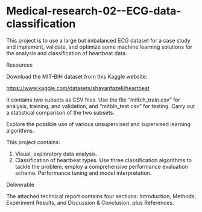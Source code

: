 # Medical-research-02--ECG-data-classification

This project is to use a large but imbalanced ECG dataset for a case study and implement, validate, and optimize some machine learning solutions for the analysis and classification of heartbeat data.

Resources 

Download the MIT-BIH dataset from this Kaggle website:

https://www.kaggle.com/datasets/shayanfazeli/heartbeat

It contains two subsets as CSV files. Use the file “mitbih_train.csv” for analysis, training, and validation, and “mitbih_test.csv” for testing. Carry out a statistical comparison of the two subsets.

Explore the possible use of various unsupervised and supervised learning algorithms.

This project contains: 

1. Visual, exploratory data analysis. 
2. Classification of heartbeat types. Use three classification algorithms to tackle the problem; employ a comprehensive performance evaluation scheme. Performance tuning and model interpretation.

Deliverable

The attached technical report contains four sections: Introduction, Methods, Experiment Results, and Discussion & Conclusion, plus References.

